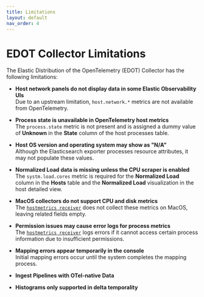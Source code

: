```yaml
---
title: Limitations
layout: default
nav_order: 4
---
```


# EDOT Collector Limitations

The Elastic Distribution of the OpenTelemetry (EDOT) Collector has the following limitations:

- **Host network panels do not display data in some Elastic Observability UIs**  
  Due to an upstream limitation, `host.network.*` metrics are not available from OpenTelemetry.  

- **Process state is unavailable in OpenTelemetry host metrics**  
  The `process.state` metric is not present and is assigned a dummy value of **Unknown** in the **State** column of the host processes table.  

- **Host OS version and operating system may show as "N/A"**  
  Although the Elasticsearch exporter processes resource attributes, it may not populate these values.  

- **Normalized Load data is missing unless the CPU scraper is enabled**  
  The `systm.load.cores` metric is required for the **Normalized Load** column in the **Hosts** table and the **Normalized Load** visualization in the host detailed view.  

- **MacOS collectors do not support CPU and disk metrics**  
  The [`hostmetrics receiver`](https://github.com/open-telemetry/opentelemetry-collector-contrib/tree/main/receiver/hostmetricsreceiver) does not collect these metrics on MacOS, leaving related fields empty.  

- **Permission issues may cause error logs for process metrics**  
  The [`hostmetrics receiver`](https://github.com/open-telemetry/opentelemetry-collector-contrib/tree/main/receiver/hostmetricsreceiver) logs errors if it cannot access certain process information due to insufficient permissions.  

- **Mapping errors appear temporarily in the console**  
  Initial mapping errors occur until the system completes the mapping process.

- **Ingest Pipelines with OTel-native Data**

- **Histograms only supported in delta temporality**